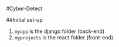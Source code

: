#Cyber-Detect

##Initial set-up
1. `myapp` is the django folder (back-end)
2. `myprojects` is the react folder (front-end)
